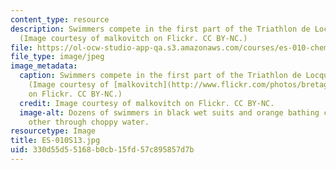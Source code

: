 ```yaml
---
content_type: resource
description: Swimmers compete in the first part of the Triathlon de Locquirec in 2013.
  (Image courtesy of malkovitch on Flickr. CC BY-NC.)
file: https://ol-ocw-studio-app-qa.s3.amazonaws.com/courses/es-010-chemistry-of-sports-spring-2013/330d55d55168b0cb15fd57c895857d7b_ES-010S13.jpg
file_type: image/jpeg
image_metadata:
  caption: Swimmers compete in the first part of the Triathlon de Locquirec in 2013.
    (Image courtesy of [malkovitch](http://www.flickr.com/photos/bretagne-balades/10002468696)
    on Flickr. CC BY-NC.)
  credit: Image courtesy of malkovitch on Flickr. CC BY-NC.
  image-alt: Dozens of swimmers in black wet suits and orange bathing caps race each
    other through choppy water.
resourcetype: Image
title: ES-010S13.jpg
uid: 330d55d5-5168-b0cb-15fd-57c895857d7b
---
```

